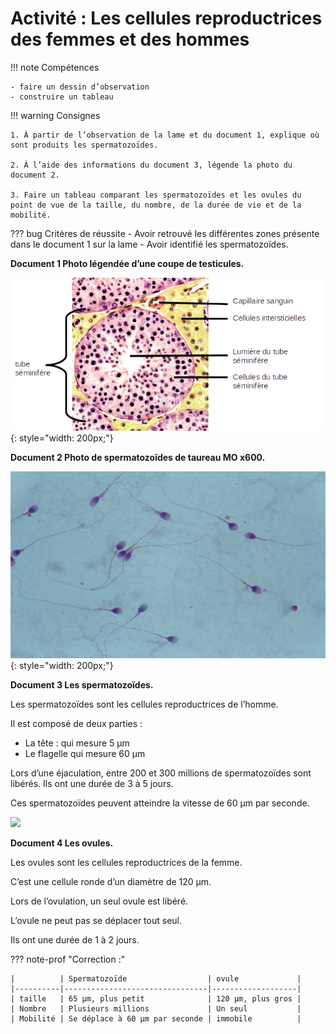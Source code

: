 # Activité : Les cellules reproductrices des femmes et des hommes

!!! note Compétences

    - faire un dessin d’observation 
    - construire un tableau 

!!! warning Consignes

    1. À partir de l’observation de la lame et du document 1, explique où sont produits les spermatozoïdes.

    2. À l’aide des informations du document 3, légende la photo du document 2.

    3. Faire un tableau comparant les spermatozoïdes et les ovules du point de vue de la taille, du nombre, de la durée de vie et de la mobilité. 
    
??? bug Critères de réussite
    - Avoir retrouvé les différentes zones présente dans le document 1 sur la lame
    - Avoir identifié les spermatozoïdes.


**Document 1 Photo légendée d’une coupe de testicules.**

![](Pictures/testiculesLegendes.png){: style="width: 200px;"}

**Document 2 Photo de spermatozoïdes de taureau MO x600.**

![](Pictures/spermatozoides.png){: style="width: 200px;"}

**Document 3 Les spermatozoïdes.**

Les spermatozoïdes sont les cellules reproductrices de l’homme.

Il est composé de deux parties :

- La tête : qui mesure 5 µm
- Le flagelle qui mesure 60 µm

Lors d’une éjaculation, entre 200 et 300 millions de spermatozoïdes sont libérés. Ils ont une durée de 3 à 5 jours.

Ces spermatozoïdes peuvent atteindre la vitesse de 60 µm par seconde.

![](Pictures/fécondation.png)

**Document 4 Les ovules.**

Les ovules sont les cellules reproductrices de la femme.

C’est une cellule ronde d’un diamètre de 120 µm.

Lors de l’ovulation, un seul ovule est libéré.

L’ovule ne peut pas se déplacer tout seul.

Ils ont une durée de 1 à 2 jours.



??? note-prof "Correction :"

    |          | Spermatozoïde                  | ovule             |
    |----------|--------------------------------|-------------------|
    | taille   | 65 µm, plus petit              | 120 µm, plus gros |
    | Nombre   | Plusieurs millions             | Un seul           |
    | Mobilité | Se déplace à 60 µm par seconde | immobile          |
